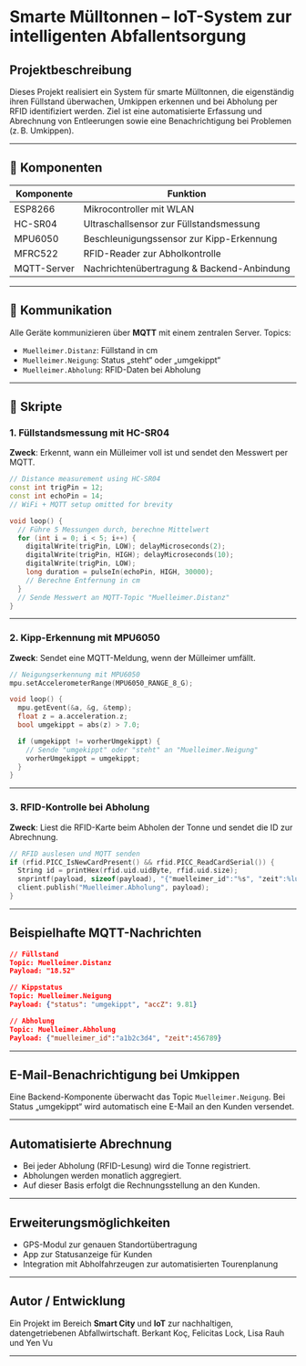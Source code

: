 
# Smarte Mülltonnen – IoT-System zur intelligenten Abfallentsorgung

## Projektbeschreibung

Dieses Projekt realisiert ein System für smarte Mülltonnen, die eigenständig ihren Füllstand überwachen, Umkippen erkennen und bei Abholung per RFID identifiziert werden. Ziel ist eine automatisierte Erfassung und Abrechnung von Entleerungen sowie eine Benachrichtigung bei Problemen (z. B. Umkippen).

---

## 🔧 Komponenten

| Komponente       | Funktion                                   |
|------------------|--------------------------------------------|
| ESP8266          | Mikrocontroller mit WLAN                   |
| HC-SR04          | Ultraschallsensor zur Füllstandsmessung    |
| MPU6050          | Beschleunigungssensor zur Kipp-Erkennung   |
| MFRC522          | RFID-Reader zur Abholkontrolle             |
| MQTT-Server      | Nachrichtenübertragung & Backend-Anbindung |

---

## 📡 Kommunikation

Alle Geräte kommunizieren über **MQTT** mit einem zentralen Server. Topics:

- `Muelleimer.Distanz`: Füllstand in cm
- `Muelleimer.Neigung`: Status „steht“ oder „umgekippt“
- `Muelleimer.Abholung`: RFID-Daten bei Abholung

---

## 📁 Skripte

### 1. Füllstandsmessung mit HC-SR04

**Zweck**: Erkennt, wann ein Mülleimer voll ist und sendet den Messwert per MQTT.

```cpp
// Distance measurement using HC-SR04
const int trigPin = 12;
const int echoPin = 14;
// WiFi + MQTT setup omitted for brevity

void loop() {
  // Führe 5 Messungen durch, berechne Mittelwert
  for (int i = 0; i < 5; i++) {
    digitalWrite(trigPin, LOW); delayMicroseconds(2);
    digitalWrite(trigPin, HIGH); delayMicroseconds(10);
    digitalWrite(trigPin, LOW);
    long duration = pulseIn(echoPin, HIGH, 30000);
    // Berechne Entfernung in cm
  }
  // Sende Messwert an MQTT-Topic "Muelleimer.Distanz"
}
```

---

### 2. Kipp-Erkennung mit MPU6050

**Zweck**: Sendet eine MQTT-Meldung, wenn der Mülleimer umfällt.

```cpp
// Neigungserkennung mit MPU6050
mpu.setAccelerometerRange(MPU6050_RANGE_8_G);

void loop() {
  mpu.getEvent(&a, &g, &temp);
  float z = a.acceleration.z;
  bool umgekippt = abs(z) > 7.0;

  if (umgekippt != vorherUmgekippt) {
    // Sende "umgekippt" oder "steht" an "Muelleimer.Neigung"
    vorherUmgekippt = umgekippt;
  }
}
```

---

### 3. RFID-Kontrolle bei Abholung

**Zweck**: Liest die RFID-Karte beim Abholen der Tonne und sendet die ID zur Abrechnung.

```cpp
// RFID auslesen und MQTT senden
if (rfid.PICC_IsNewCardPresent() && rfid.PICC_ReadCardSerial()) {
  String id = printHex(rfid.uid.uidByte, rfid.uid.size);
  snprintf(payload, sizeof(payload), "{"muelleimer_id":"%s", "zeit":%lu}", id.c_str(), millis());
  client.publish("Muelleimer.Abholung", payload);
}
```

---

## Beispielhafte MQTT-Nachrichten

```json
// Füllstand
Topic: Muelleimer.Distanz
Payload: "18.52"

// Kippstatus
Topic: Muelleimer.Neigung
Payload: {"status": "umgekippt", "accZ": 9.81}

// Abholung
Topic: Muelleimer.Abholung
Payload: {"muelleimer_id":"a1b2c3d4", "zeit":456789}
```

---

## E-Mail-Benachrichtigung bei Umkippen

Eine Backend-Komponente überwacht das Topic `Muelleimer.Neigung`. Bei Status „umgekippt“ wird automatisch eine E-Mail an den Kunden versendet.

---

## Automatisierte Abrechnung

- Bei jeder Abholung (RFID-Lesung) wird die Tonne registriert.
- Abholungen werden monatlich aggregiert.
- Auf dieser Basis erfolgt die Rechnungsstellung an den Kunden.

---

## Erweiterungsmöglichkeiten

- GPS-Modul zur genauen Standortübertragung
- App zur Statusanzeige für Kunden
- Integration mit Abholfahrzeugen zur automatisierten Tourenplanung

---

## Autor / Entwicklung

Ein Projekt im Bereich **Smart City** und **IoT** zur nachhaltigen, datengetriebenen Abfallwirtschaft.
Berkant Koç, Felicitas Lock, Lisa Rauh und Yen Vu

---
